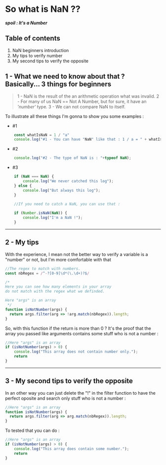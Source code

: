 # So what is **NaN** ??

**_spoil : It's a Number_**

## Table of contents

1. NaN beginners introduction
2. My tips to verify number
3. My second tips to verify the opposite

## 1 - What we need to know about that ? Basically... 3 things for beginners

> 1 - NaN is the result of the an arithmetic operation what was invalid.
> 2 - For many of us NaN == Not A Number, but for sure, it have an _'number'_ type.
> 3 - We can not compare NaN to itself.

To illustrate all these things I'm gonna to show you some examples :

* #1

```js
    const whatIsNaN = 1 / "a"
    console.log("#1 - You can have "NaN" like that : 1 / a = " + whatIsNaN);
```

* #2

```js
    console.log("#2 - The type of NaN is : "+typeof NaN);
```

* #3

```js
    if (NaN === NaN) {
        console.log("We never catched this log");
    } else {
        console.log("But always this log");
    }
    
    //If you need to catch a NaN, you can use that : 

    if (Number.isNaN(NaN)) {
        console.log("I'm a NaN !");
    }
```

-------------------

## 2 - My tips

 With the experience, I mean not the better way to verify a variable is a "number" or not, but I'm more comfortable with that

```js
//The regex to match with numbers.
const nbRegex = /^-?[0-9]\d*(\.\d+)?$/

/*
Here you can see how many elements in your array 
do not match with the regex what we definded.

Here "args" is an array
 */
function isNotNumber(args) {
  return args.filter(arg => !arg.match(nbRegex)).length;
}
```

So, with this function if the return is more than 0 ?
It's the proof that the array you passed like arguments contains some stuff who is not a number :

```js
//Here "args" is an array
if (isNotNumber(args) > 0) {
    console.log("This array does not contain number only.");
    return
}
```

-------------------

## 3 -  My second tips to verify the opposite

In an other way you can just delete the "!" in the filter function to have the perfect oposite and search only stuff who is not a number : 

```js
//Here "args" is an array
function isNotNumber(args) {
  return args.filter(arg => arg.match(nbRegex)).length;
}
```

To tested that you can do :

```js
//Here "args" is an array
if (isNotNumber(args) > 0) {
    console.log("This array does contain some number.");
    return
}
```
